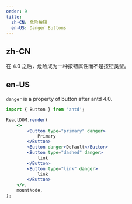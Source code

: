 ```yaml
---
order: 9
title:
  zh-CN: 危险按钮
  en-US: Danger Buttons
---
```


## zh-CN

在 4.0 之后，危险成为一种按钮属性而不是按钮类型。

## en-US

`danger` is a property of button after antd 4.0.

```jsx
import { Button } from 'antd';

ReactDOM.render(
	<>
		<Button type="primary" danger>
			Primary
		</Button>
		<Button danger>Default</Button>
		<Button type="dashed" danger>
			link
		</Button>
		<Button type="link" danger>
			link
		</Button>
	</>,
	mountNode,
);
```
